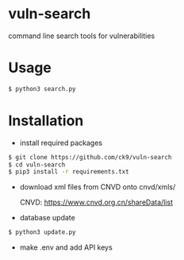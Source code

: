 # vuln-search
command line search tools for vulnerabilities

# Usage
```bash
$ python3 search.py
```

# Installation

- install required packages
```bash
$ git clone https://github.com/ck9/vuln-search
$ cd vuln-search
$ pip3 install -r requirements.txt
```

- download xml files from CNVD onto cnvd/xmls/

  CNVD: https://www.cnvd.org.cn/shareData/list

- database update
```bash
$ python3 update.py
```

- make .env and add API keys
